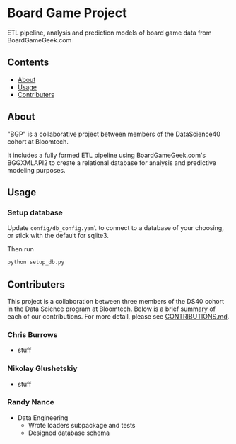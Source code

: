 # Board Game Project

ETL pipeline, analysis and prediction models of board game data from BoardGameGeek.com

## Contents
- [About](#about)
- [Usage](#usage)
- [Contributers](#contributers)

## About

"BGP" is a collaborative project between members of the DataScience40 cohort at Bloomtech.

It includes a fully formed ETL pipeline using BoardGameGeek.com's BGGXMLAPI2 to create a relational database for 
analysis and predictive modeling purposes.

## Usage

### Setup database
Update `config/db_config.yaml` to connect to a database of your choosing, or stick with the default for sqlite3.

Then run

```bash
python setup_db.py
```

## Contributers

This project is a collaboration between three members of the DS40 cohort in the Data Science program at Bloomtech.
Below is a brief summary of each of our contributions. For more detail, please see [CONTRIBUTIONS.md](CONTRIBUTIONS.md).

### Chris Burrows
- stuff

### Nikolay Glushetskiy
- stuff

### Randy Nance
- Data Engineering
    - Wrote loaders subpackage and tests
    - Designed database schema
